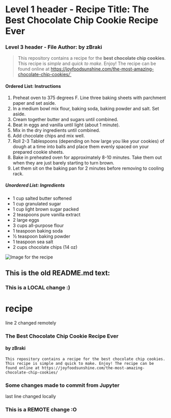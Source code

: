 # Level 1 header - Recipe Title: The Best Chocolate Chip Cookie Recipe Ever
### Level 3 header - File Author: by zBraki

>This repository contains a recipe for the **best chocolate chip cookies**. This recipe is *simple* and *quick to make*. Enjoy!
The recipe can be found online at https://joyfoodsunshine.com/the-most-amazing-chocolate-chip-cookies/`

#### Ordered List: Instructions
1. Preheat oven to 375 degrees F. Line three baking sheets with parchment paper and set aside.
2. In a medium bowl mix flour, baking soda, baking powder and salt. Set aside.
3. Cream together butter and sugars until combined.
4. Beat in eggs and vanilla until light (about 1 minute).
5. Mix in the dry ingredients until combined.
6. Add chocolate chips and mix well.
7. Roll 2-3 Tablespoons (depending on how large you like your cookies) of dough at a time into balls and place them evenly spaced on your prepared cookie sheets.
8. Bake in preheated oven for approximately 8-10 minutes. Take them out when they are just barely starting to turn brown.
9. Let them sit on the baking pan for 2 minutes before removing to cooling rack.

##### Unordered List: Ingredients
- 1 cup salted butter softened
- 1 cup granulated sugar
- 1 cup light brown sugar packed
- 2 teaspoons pure vanilla extract
- 2 large eggs
- 3 cups all-purpose flour
- 1 teaspoon baking soda
- ½ teaspoon baking powder
- 1 teaspoon sea salt
- 2 cups chocolate chips (14 oz)

![Image for the recipe](recipe/recipe.jpg)


## This is the old README.md text:

### This is a LOCAL change :)
# recipe
line 2 changed remotely
### The Best Chocolate Chip Cookie Recipe Ever
#### by zBraki
`This repository contains a recipe for the best chocolate chip cookies. This recipe is simple and quick to make. Enjoy!
The recipe can be found online at https://joyfoodsunshine.com/the-most-amazing-chocolate-chip-cookies/`

### Some changes made to commit from Jupyter

last line changed locally
### This is a REMOTE change :O

